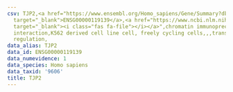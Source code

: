 ```yaml
---
csv: TJP2,<a href="https://www.ensembl.org/Homo_sapiens/Gene/Summary?db=core;g=ENSG00000119139"
  target="_blank">ENSG00000119139</a>,<a href="https://www.ncbi.nlm.nih.gov/pubmed/23959860"
  target="_blank"><i class="fas fa-file"></i></a>",chromatin immunoprecipitation assay,direct
  interaction,K562 derived cell line cell, freely cycling cells,,,transcriptional
  regulation,
data_alias: TJP2
data_id: ENSG00000119139
data_numevidence: 1
data_species: Homo sapiens
data_taxid: '9606'
title: TJP2
---
```

